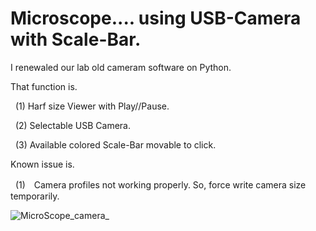 # Microscope.... using USB-Camera  with Scale-Bar.
I renewaled our lab old cameram software on Python. <p>
That function is.<p>
&nbsp;&nbsp;(1) Harf size Viewer with Play//Pause.<p>
&nbsp;&nbsp;(2) Selectable USB Camera.<p>
&nbsp;&nbsp;(3) Available colored Scale-Bar movable to click.<p>
<p>
Known issue is.<p>
&nbsp;&nbsp;(1)　Camera profiles not working properly.  So, force write  camera size temporarily.<p>
<p>

![MicroScope_camera_](https://user-images.githubusercontent.com/131073488/232638774-941036c1-b2d0-416e-9a37-8034ef27601f.jpg)
